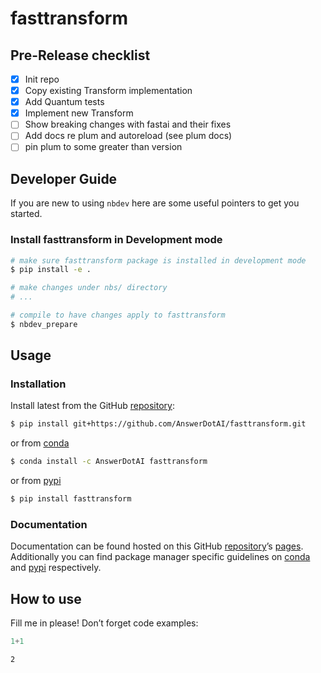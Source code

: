 # fasttransform


<!-- WARNING: THIS FILE WAS AUTOGENERATED! DO NOT EDIT! -->

## Pre-Release checklist

- [x] Init repo
- [x] Copy existing Transform implementation
- [x] Add Quantum tests
- [x] Implement new Transform
- [ ] Show breaking changes with fastai and their fixes
- [ ] Add docs re plum and autoreload (see plum docs)
- [ ] pin plum to some greater than version

## Developer Guide

If you are new to using `nbdev` here are some useful pointers to get you
started.

### Install fasttransform in Development mode

``` sh
# make sure fasttransform package is installed in development mode
$ pip install -e .

# make changes under nbs/ directory
# ...

# compile to have changes apply to fasttransform
$ nbdev_prepare
```

## Usage

### Installation

Install latest from the GitHub
[repository](https://github.com/AnswerDotAI/fasttransform):

``` sh
$ pip install git+https://github.com/AnswerDotAI/fasttransform.git
```

or from [conda](https://anaconda.org/AnswerDotAI/fasttransform)

``` sh
$ conda install -c AnswerDotAI fasttransform
```

or from [pypi](https://pypi.org/project/fasttransform/)

``` sh
$ pip install fasttransform
```

### Documentation

Documentation can be found hosted on this GitHub
[repository](https://github.com/AnswerDotAI/fasttransform)’s
[pages](https://AnswerDotAI.github.io/fasttransform/). Additionally you
can find package manager specific guidelines on
[conda](https://anaconda.org/AnswerDotAI/fasttransform) and
[pypi](https://pypi.org/project/fasttransform/) respectively.

## How to use

Fill me in please! Don’t forget code examples:

``` python
1+1
```

    2
